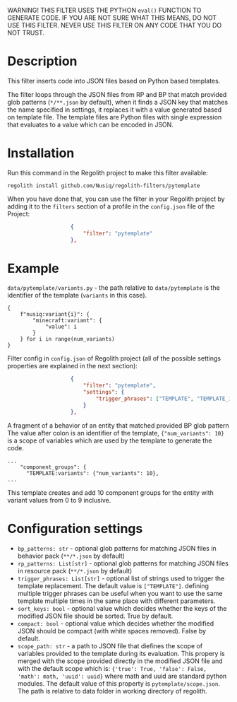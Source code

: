 WARNING! THIS FILTER USES THE PYTHON `eval()` FUNCTION TO GENERATE CODE. IF
YOU ARE NOT SURE WHAT THIS MEANS, DO NOT USE THIS FILTER. NEVER USE THIS FILTER
ON ANY CODE THAT YOU DO NOT TRUST.

# Description
This filter inserts code into JSON files based on Python based templates.

The filter loops through the JSON files from RP and BP that match provided
glob patterns (`*/**.json` by default), when it finds a JSON key that
matches the name specified in settings, it replaces it with a value generated
based on template file. The template files are Python files with single
expression that evaluates to a value which can be encoded in JSON.

# Installation
Run this command in the Regolith project to make this filter available:
```
regolith install github.com/Nusiq/regolith-filters/pytemplate
```
When you have done that, you can use the filter in your Regolith project by
adding it to the `filters` section of a profile in the `config.json` file of
the Project:
```json
                    {
                        "filter": "pytemplate"
                    },
```


# Example
`data/pytemplate/variants.py` - the path relative to `data/pytemplate`
is the identifier of the template (`variants` in this case).
```Py
{
    f"nusiq:variant{i}": {
        "minecraft:variant": {
            "value": i
        }
    } for i in range(num_variants)
}
```

Filter config in `config.json` of Regolith project (all of the possible
settings properties are explained in the next section):
```json
                    {
                        "filter": "pytemplate",
                        "settings": {
                            "trigger_phrases": ["TEMPLATE", "TEMPLATE_1"]
                        }
                    },
```

A fragment of a behavior of an entity that matched provided BP glob pattern
The value after colon is an identifier of the template, `{"num_variants": 10}`
is a scope of variables which are used by the template to generate the code.
```
...
    "component_groups": {
      "TEMPLATE:variants": {"num_variants": 10},
...
```
This template creates and add 10 component groups for the entity with
variant values from 0 to 9 inclusive.

# Configuration settings
- `bp_patterns: str` - optional glob patterns for matching JSON files in
  behavior pack (`**/*.json` by default)
- `rp_patterns: List[str]` - optional glob patterns for matching JSON files in
  resource pack (`**/*.json` by default)
- `trigger_phrases: List[str]` - optional list of strings used to trigger the
  template replacement. The default value is `["TEMPLATE"]`.
  defining multiple trigger phrases can be useful when you want to use the
  same template multiple times in the same place with different parameters. 
- `sort_keys: bool` - optional value which decides whether the keys of the
  modified JSON file should be sorted. True by default.
- `compact: bool` - optional value which decides whether the modified JSON
  should be compact (with white spaces removed). False by default.
- `scope_path: str` - a path to JSON file that diefines the scope of variables
  provided to the template during its evaluation. This propery is merged with
  the scope provided directly in the modified JSON file and with the default
  scope which is: `{'true': True, 'false': False, 'math': math, 'uuid': uuid}`
  where math and uuid are standard python modules. The default value of this
  property is `pytemplate/scope.json`. The path is relative to
  data folder in working directory of regolith.
